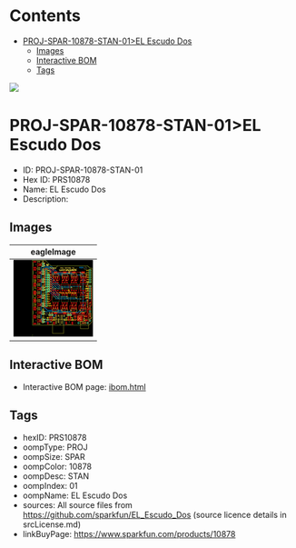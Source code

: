 



Contents
========

* [PROJ-SPAR-10878-STAN-01>EL Escudo Dos](#proj-spar-10878-stan-01el-escudo-dos)
	* [Images](#images)
	* [Interactive BOM](#interactive-bom)
	* [Tags](#tags)
  
![][im]
# PROJ-SPAR-10878-STAN-01>EL Escudo Dos

- ID: PROJ-SPAR-10878-STAN-01
- Hex ID: PRS10878
- Name: EL Escudo Dos
- Description: 

## Images
  
  

|eagleImage|
| :---: |
|[![eagleImage](eagleImage_140.png)](eagleImage_600.png)|

## Interactive BOM

- Interactive BOM page: [ibom.html](kicad/bom/ibom.html)

## Tags

- hexID: PRS10878
- oompType: PROJ
- oompSize: SPAR
- oompColor: 10878
- oompDesc: STAN
- oompIndex: 01
- oompName: EL Escudo Dos
- sources: All source files from https://github.com/sparkfun/EL_Escudo_Dos (source licence details in srcLicense.md)
- linkBuyPage: https://www.sparkfun.com/products/10878



[im]: eagleImage_450.png

